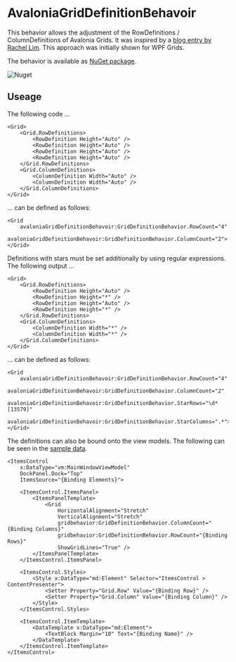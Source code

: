 # AvaloniaGridDefinitionBehavoir

This behavior allows the adjustment of the RowDefinitions / ColumnDefinitions of Avalonia Grids. It was inspired by a [blog entry by Rachel Lim](https://rachel53461.wordpress.com/2011/09/17/wpf-grids-rowcolumn-count-properties/). This approach was initially shown for WPF Grids.

The behavior is available as [NuGet package](https://www.nuget.org/packages/budul.AvaloniaGridDefinitionBehavoir).

![Nuget](https://img.shields.io/nuget/v/budul.AvaloniaGridDefinitionBehavoir)

## Useage

The following code ...

```
<Grid>
	<Grid.RowDefinitions>
		<RowDefinition Height="Auto" />
		<RowDefinition Height="Auto" />
		<RowDefinition Height="Auto" />
		<RowDefinition Height="Auto" />
	</Grid.RowDefinitions>
	<Grid.ColumnDefinitions>
		<ColumnDefinition Width="Auto" />
		<ColumnDefinition Width="Auto" />
	</Grid.ColumnDefinitions>
</Grid>
```

... can be defined as follows:

```
<Grid
	avaloniaGridDefinitionBehavoir:GridDefinitionBehavior.RowCount="4"
	avaloniaGridDefinitionBehavoir:GridDefinitionBehavior.ColumnCount="2">
</Grid>
```

Definitions with stars must be set additionally by using regular expressions. The following output ...

```
<Grid>
	<Grid.RowDefinitions>
		<RowDefinition Height="Auto" />
		<RowDefinition Height="*" />
		<RowDefinition Height="Auto" />
		<RowDefinition Height="*" />
	</Grid.RowDefinitions>
	<Grid.ColumnDefinitions>
		<ColumnDefinition Width="*" />
		<ColumnDefinition Width="*" />
	</Grid.ColumnDefinitions>
</Grid>
```

... can be defined as follows:

```
<Grid
	avaloniaGridDefinitionBehavoir:GridDefinitionBehavior.RowCount="4"
	avaloniaGridDefinitionBehavoir:GridDefinitionBehavior.ColumnCount="2"
	avaloniaGridDefinitionBehavoir:GridDefinitionBehavior.StarRows="\d*[13579]"
	avaloniaGridDefinitionBehavoir:GridDefinitionBehavior.StarColumns=".*">
</Grid>
```

The definitions can also be bound onto the view models. The following can be seen in the [sample data](./AvaloniaGridDefinitionBehavoirSample/Views/MainWindow.axaml).

```
<ItemsControl
	x:DataType="vm:MainWindowViewModel"
	DockPanel.Dock="Top"
	ItemsSource="{Binding Elements}">

	<ItemsControl.ItemsPanel>
		<ItemsPanelTemplate>
			<Grid
				HorizontalAlignment="Stretch"
				VerticalAlignment="Stretch"
				gridbehavior:GridDefinitionBehavior.ColumnCount="{Binding Columns}"
				gridbehavior:GridDefinitionBehavior.RowCount="{Binding Rows}"
				ShowGridLines="True" />
		</ItemsPanelTemplate>
	</ItemsControl.ItemsPanel>

	<ItemsControl.Styles>
		<Style x:DataType="md:Element" Selector="ItemsControl > ContentPresenter">
			<Setter Property="Grid.Row" Value="{Binding Row}" />
			<Setter Property="Grid.Column" Value="{Binding Column}" />
		</Style>
	</ItemsControl.Styles>

	<ItemsControl.ItemTemplate>
		<DataTemplate x:DataType="md:Element">
			<TextBlock Margin="10" Text="{Binding Name}" />
		</DataTemplate>
	</ItemsControl.ItemTemplate>
</ItemsControl>
```